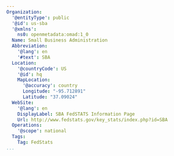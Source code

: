 ```yaml
---
Organization:
  '@entityType': public
  '@id': us-sba
  '@xmlns':
    ns0: openmetadata:omad:1_0
  Name: Small Business Administration
  Abbreviation:
    '@lang': en
    '#text': SBA
  Location:
    '@countryCode': US
    '@id': hq
    MapLocation:
      '@accuracy': country
      Longitude: "-95.712891"
      Latitude: "37.09024"
  WebSite:
    '@lang': en
    DisplayLabel: SBA FedSTATS Information Page
    Url: http://www.fedstats.gov/key_stats/index.php?id=SBA
  Operations:
    '@scope': national
  Tags:
    Tag: FedStats
...
```

